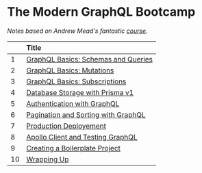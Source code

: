 # The Modern GraphQL Bootcamp

_Notes based on Andrew Mead's fantastic [course](https://www.udemy.com/course/graphql-bootcamp/)._

|     | Title                                                                               |
| :-- | :---------------------------------------------------------------------------------- |
| 1   | [GraphQL Basics: Schemas and Queries](01-Schemas-and-Queries/README.md)             |
| 2   | [GraphQL Basics: Mutations](02-Mutations/README.md)                                 |
| 3   | [GraphQL Basics: Subscriptions](03-Subscriptions/README.md)                         |
| 4   | [Database Storage with Prisma v1](04-Database-Storage-with-Prisma-v1/README.md)     |
| 5   | [Authentication with GraphQL](05-Authentication-with-GraphQL/README.md)             |
| 6   | [Pagination and Sorting with GraphQL](06-Pagination-and-Sorting/README.md)          |
| 7   | [Production Deployement](07-Production-Deployement/README.md)                       |
| 8   | [Apollo Client and Testing GraphQL](08-Apollo-Client-and-Testing-GraphQL/README.md) |
| 9   | [Creating a Boilerplate Project](09-Creating-a-Boilerplate-Project/README.md)       |
| 10  | [Wrapping Up](10-Wrapping-Up/README.md)                                             |
